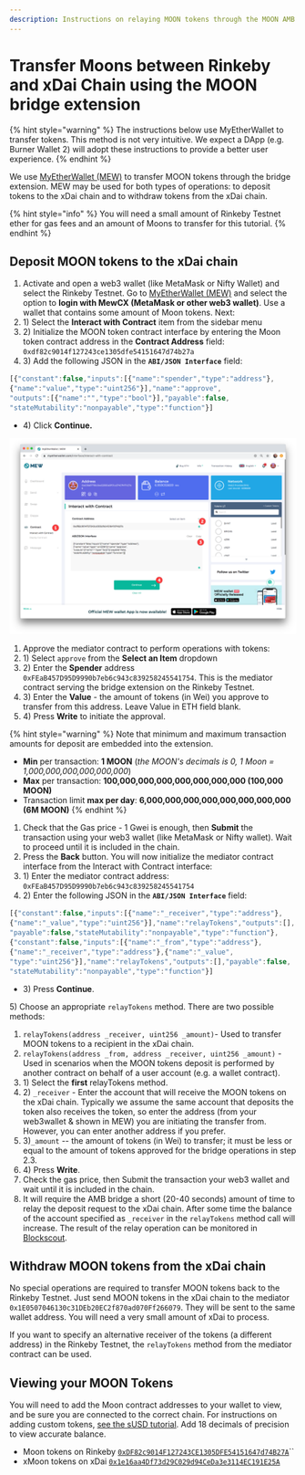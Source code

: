 ```yaml
---
description: Instructions on relaying MOON tokens through the MOON AMB bridge extension
---
```


# Transfer Moons between Rinkeby and xDai Chain using the MOON bridge extension

{% hint style="warning" %}
The instructions below use MyEtherWallet to transfer tokens. This method is not very intuitive. We expect a DApp (e.g. Burner Wallet 2) will adopt these instructions to provide a better user experience.
{% endhint %}

We use [MyEtherWallet (MEW)](https://www.myetherwallet.com/access-my-wallet) to transfer MOON tokens through the bridge extension. MEW may be used for both types of operations: to deposit tokens to the xDai chain and to withdraw tokens from the xDai chain.

{% hint style="info" %}
You will need a small amount of Rinkeby Testnet ether for gas fees and an amount of Moons to transfer for this tutorial.
{% endhint %}

## Deposit MOON tokens to the xDai chain

1. Activate and open a web3 wallet (like MetaMask or Nifty Wallet) and select the Rinkeby Testnet. Go to [MyEtherWallet (MEW)](https://www.myetherwallet.com/access-my-wallet) and select the option to **login with MewCX (MetaMask or other web3 wallet)**. Use a wallet that contains some amount of Moon tokens. Next:
2. 1\) Select the **Interact with Contract** item from the sidebar menu
3. 2\) Initialize the MOON token contract interface by entering the Moon token contract address in the **Contract Address** field: `0xdf82c9014f127243ce1305dfe54151647d74b27a`&#x20;
4. 3\) Add the following JSON in the **`ABI/JSON Interface`** field:&#x20;

```javascript
[{"constant":false,"inputs":[{"name":"spender","type":"address"},
{"name":"value","type":"uint256"}],"name":"approve",
"outputs":[{"name":"","type":"bool"}],"payable":false,
"stateMutability":"nonpayable","type":"function"}]
```

* 4\) Click **Continue.**

![Interact with a contract using MEW](../../.gitbook/assets/Mew1.png)

1. Approve the mediator contract to perform operations with tokens:
2. 1\) Select `approve` from the **Select an Item** dropdown
3. 2\) Enter the **Spender** address `0xFEaB457D95D9990b7eb6c943c839258245541754`. This is the mediator contract serving the bridge extension on the Rinkeby Testnet.
4. 3\) Enter the **Value** - the amount of tokens (in Wei) you approve to transfer from this address. Leave Value in ETH field blank.
5. 4\) Press **Write** to initiate the approval.

{% hint style="warning" %}
Note that minimum and maximum transaction amounts for deposit are embedded into the extension.

* **Min** per transaction: **1 MOON** (_the MOON's decimals is 0, 1 Moon = 1,000,000,000,000,000,000_)
* **Max** per transaction: **100,000,000,000,000,000,000,000 (100,000 MOON)**
* Transaction limit **max per day**: **6,000,000,000,000,000,000,000,000 (6M MOON)**
{% endhint %}

1. Check that the Gas price - 1 Gwei is enough, then **Submit** the transaction using your web3 wallet (like MetaMask or Nifty wallet). Wait to proceed until it is included in the chain.
2. Press the **Back** button. You will now initialize the mediator contract interface from the Interact with Contract interface:
3. 1\) Enter the mediator contract address: `0xFEaB457D95D9990b7eb6c943c839258245541754`
4. 2\) Enter the following JSON in the **`ABI/JSON Interface`** field:

```javascript
[{"constant":false,"inputs":[{"name":"_receiver","type":"address"},
{"name":"_value","type":"uint256"}],"name":"relayTokens","outputs":[],
"payable":false,"stateMutability":"nonpayable","type":"function"},
{"constant":false,"inputs":[{"name":"_from","type":"address"},
{"name":"_receiver","type":"address"},{"name":"_value",
"type":"uint256"}],"name":"relayTokens","outputs":[],"payable":false,
"stateMutability":"nonpayable","type":"function"}]
```

* 3\) Press **Continue**.

5\) Choose an appropriate `relayTokens` method. There are two possible methods:

1. `relayTokens(address _receiver, uint256 _amount)`- Used to transfer MOON tokens to a recipient in the xDai chain.
2. `relayTokens(address _from, address _receiver, uint256 _amount)` - Used in scenarios when the MOON tokens deposit is performed by another contract on behalf of a user account (e.g. a wallet contract).
3. 1\) Select the **first** relayTokens method.
4. 2\) `_receiver` - Enter the account that will receive the MOON tokens on the xDai chain. Typically we assume the same account that deposits the token also receives the token, so enter the address (from your web3wallet & shown in MEW) you are initiating the transfer from. However, you can enter another address if you prefer.
5. 3\)`_amount` -- the amount of tokens (in Wei) to transfer; it must be less or equal to the amount of tokens approved for the bridge operations in step 2.3.
6. 4\) Press **Write**.
7. Check the gas price, then Submit the transaction your web3 wallet and wait until it is included in the chain.
8. It will require the AMB bridge a short (20-40 seconds) amount of time to relay the deposit request to the xDai chain. After some time the balance of the account specified as `_receiver` in the `relayTokens` method call will increase. The result of the relay operation can be monitored in [Blockscout](https://blockscout.com/xdai/mainnet/tokens/0xC5C35D01B20f8d5cb65C60f02113EF6cd8e79910/token-transfers).

## Withdraw MOON tokens from the xDai chain

No special operations are required to transfer MOON tokens back to the Rinkeby Testnet. Just send MOON tokens in the xDai chain to the mediator `0x1E0507046130c31DEb20EC2f870ad070Ff266079`. They will be sent to the same wallet address. You will need a very small amount of xDai to process.

If you want to specify an alternative receiver of the tokens (a different address) in the Rinkeby Testnet, the `relayTokens` method from the mediator contract can be used.

## Viewing your MOON Tokens

You will need to add the Moon contract addresses to your wallet to view, and be sure you are connected to the correct chain. For instructions on adding custom tokens, [see the sUSD tutorial](../../eth-xdai-amb-bridge/erc20-to-erc20-extension-linked-with-a-particular-token/susd-bridge-extension/transfer-susd-through-the-bridge-extension.md#view-balances). Add 18 decimals of precision to view accurate balance.

* Moon tokens on Rinkeby [`0xDF82c9014F127243CE1305DFE54151647d74B27A`](https://rinkeby.etherscan.io/address/0xdf82c9014f127243ce1305dfe54151647d74b27a)\`\`
* xMoon tokens on xDai [`0x1e16aa4Df73d29C029d94CeDa3e3114EC191E25A`](https://blockscout.com/xdai/mainnet/tokens/0x1e16aa4Df73d29C029d94CeDa3e3114EC191E25A)
